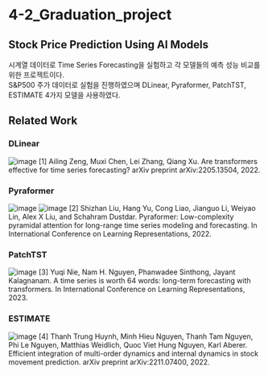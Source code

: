 # 4-2_Graduation_project
## Stock Price Prediction Using AI Models
시계열 데이터로 Time Series Forecasting을 실험하고 각 모델들의 예측 성능 비교를 위한 프로젝트이다.<br>
S&P500 주가 데이터로 실험을 진행하였으며 DLinear, Pyraformer, PatchTST, ESTIMATE 4가지 모델을 사용하였다.<br>

## Related Work
### DLinear
![image](https://github.com/yoonseonchoi/4-2_Graduation_project/assets/102509278/ec241634-6cba-4d34-9ac0-ff8d530b99fa)
[1] Ailing Zeng, Muxi Chen, Lei Zhang, Qiang Xu. Are transformers effective for time series forecasting? arXiv preprint arXiv:2205.13504, 2022.
### Pyraformer
![image](https://github.com/yoonseonchoi/4-2_Graduation_project/assets/102509278/78460ec2-1a75-4e67-b7a8-056eadc333ec)
![image](https://github.com/yoonseonchoi/4-2_Graduation_project/assets/102509278/d19ceb61-4a0b-4c70-8817-0680a22be224)
[2] Shizhan Liu, Hang Yu, Cong Liao, Jianguo Li, Weiyao Lin, Alex X Liu, and Schahram Dustdar. Pyraformer: Low-complexity pyramidal attention for long-range time series modeling and forecasting. In International Conference on Learning Representations, 2022.
### PatchTST
![image](https://github.com/yoonseonchoi/4-2_Graduation_project/assets/102509278/34cbfe06-6ea1-4cca-a99c-2a429b3bfcc3)
[3] Yuqi Nie, Nam H. Nguyen, Phanwadee Sinthong, Jayant Kalagnanam. A time series is worth 64 words: long-term forecasting with transformers. In International Conference on Learning Representations, 2023.
### ESTIMATE
![image](https://github.com/yoonseonchoi/4-2_Graduation_project/assets/102509278/95dc9043-f0cf-4b37-8821-85423be9f678)
[4] Thanh Trung Huynh, Minh Hieu Nguyen, Thanh Tam Nguyen, Phi Le Nguyen, Matthias Weidlich, Quoc Viet Hung Nguyen, Karl Aberer. Efficient integration of multi-order dynamics and internal dynamics in stock movement prediction. arXiv preprint arXiv:2211.07400, 2022.
